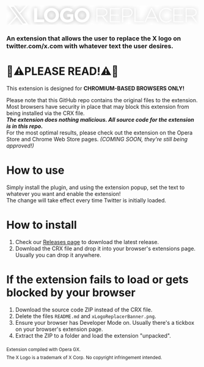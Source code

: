 ![X Logo Replacer](/xLogoReplacerBanner.png)

### An extension that allows the user to replace the X logo on twitter.com/x.com with whatever text the user desires.

# 🛑⚠️PLEASE READ!⚠️🛑
This extension is designed for **CHROMIUM-BASED BROWSERS ONLY!**

Please note that this GitHub repo contains the original files to the extension. Most browsers have security in place that may block this extension from being installed via the CRX file.<br>
***The extension does nothing malicious. All source code for the extension is in this repo.***<br>
For the most optimal results, please check out the extension on the Opera Store and Chrome Web Store pages. *(COMING SOON, they're still being approved!)*


# How to use
Simply install the plugin, and using the extension popup, set the text to whatever you want and enable the extension!<br>
The change will take effect every time Twitter is initially loaded.

# How to install
1. Check our [Releases page](https://github.com/AntAptive/x-logo-replacer/releases) to download the latest release.
2. Download the CRX file and drop it into your browser's extensions page. Usually you can drop it anywhere.

# If the extension fails to load or gets blocked by your browser
1. Download the source code ZIP instead of the CRX file.
2. Delete the files `README.md` and `xLogoReplacerBanner.png`.
3. Ensure your browser has Developer Mode on. Usually there's a tickbox on your browser's extension page.
4. Extract the ZIP to a folder and load the extension "unpacked".

<sub>Extension compiled with Opera GX.<br>
The X Logo is a trademark of X Corp. No copyright infringement intended.</sub>
